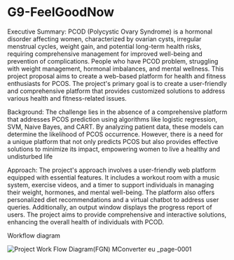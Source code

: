 # G9-FeelGoodNow
Executive Summary:
PCOD (Polycystic Ovary Syndrome) is a hormonal disorder affecting women, characterized by ovarian cysts, irregular menstrual cycles, weight gain, and potential long-term health risks, requiring comprehensive management for improved well-being and prevention of complications. People who have PCOD problem, struggling with weight management, hormonal imbalances, and mental wellness. This project proposal aims to create a web-based platform for health and fitness enthusiasts for PCOS. The project's primary goal is to create a user-friendly and comprehensive platform that provides customized solutions to address various health and fitness-related issues.

Background:
The challenge lies in the absence of a comprehensive platform that addresses PCOS prediction using algorithms like logistic regression, SVM, Naive Bayes, and CART. By analyzing patient data, these models can determine the likelihood of PCOS occurrence. However, there is a need for a unique platform that not only predicts PCOS but also provides effective solutions to minimize its impact, empowering women to live a healthy and undisturbed life

Approach:
The project's approach involves a user-friendly web platform equipped with essential features. It includes a workout room with a music system, exercise videos, and a timer to support individuals in managing their weight, hormones, and mental well-being. The platform also offers personalized diet recommendations and a virtual chatbot to address user queries. Additionally, an output window displays the progress report of users. The project aims to provide comprehensive and interactive solutions, enhancing the overall health of individuals with PCOD.

Workflow diagram 

![Project Work Flow Diagram(FGN)  MConverter eu _page-0001](https://github.com/Avadhesh2/G9-FeelGoodNow/assets/113242112/4ee17caa-1d9e-42d2-b4ca-cafdcc8676b1)





